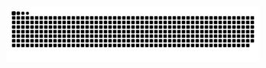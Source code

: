 ![Contribution snake example](https://github.com/metamodernity/metamodernity/blob/output/github-contribution-grid-snake.svg)
